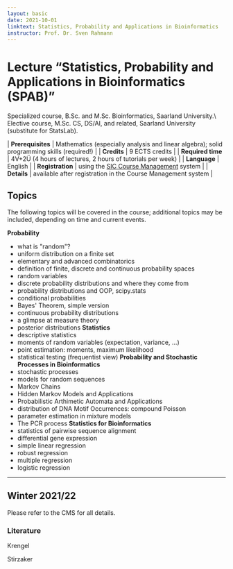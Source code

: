 ```yaml
---
layout: basic
date: 2021-10-01
linktext: Statistics, Probability and Applications in Bioinformatics
instructor: Prof. Dr. Sven Rahmann
---
```


# Lecture “Statistics, Probability and Applications in Bioinformatics (SPAB)”

Specialized course, B.Sc. and M.Sc. Bioinformatics, Saarland University.\\
Elective course, M.Sc. CS, DS/AI, and related, Saarland University (substitute for StatsLab).

| **Prerequisites** | Mathematics (especially analysis and linear algebra); solid programming skills (required!) |
| **Credits** | 9 ECTS credits |
| **Required time** | 4V+2Ü (4 hours of lectures, 2 hours of tutorials per week) |
| **Language** | English |
| **Registration** | using the [SIC Course Management](https://cms.sic.saarland) system |
| **Details** | available after registration in the Course Management system |


## Topics

The following topics will be covered in the course; additional topics may be included, depending on time and current events.

**Probability**
* what is "random"?
* uniform distribution on a finite set
* elementary and advanced combinatorics
* definition of finite, discrete and continuous probability spaces
* random variables
* discrete probability distributions and where they come from
* probability distributions and OOP, scipy.stats
* conditional probabilities
* Bayes' Theorem, simple version
* continuous probability distributions
* a glimpse at measure theory
* posterior distributions
**Statistics**
* descriptive statistics
* moments of random variables (expectation, variance, ...)
* point estimation: moments, maximum likelihood
* statistical testing (frequentist view)
**Probability and Stochastic Processes in Bioinformatics**
* stochastic processes
* models for random sequences
* Markov Chains
* Hidden Markov Models and Applications
* Probabilistic Arthimetic Automata and Applications
* distribution of DNA Motif Occurrences: compound Poisson
* parameter estimation in mixture models
* The PCR process
**Statistics for Bioinformatics**
* statistics of pairwise sequence alignment
* differential gene expression
* simple linear regression
* robust regression
* multiple regression
* logistic regression

---

## Winter 2021/22

Please refer to the CMS for all details.



### Literature

Krengel

Stirzaker
